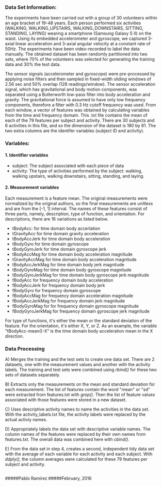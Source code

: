 

### Data Set Information:

The experiments have been carried out with a group of 30 volunteers within an age bracket of 19-48 years. Each person performed six activities (WALKING, WALKING_UPSTAIRS, WALKING_DOWNSTAIRS, SITTING, STANDING, LAYING) wearing a smartphone (Samsung Galaxy S II) on the waist. Using its embedded accelerometer and gyroscope, we captured 3-axial linear acceleration and 3-axial angular velocity at a constant rate of 50Hz. The experiments have been video-recorded to label the data manually. The obtained dataset has been randomly partitioned into two sets, where 70% of the volunteers was selected for generating the training data and 30% the test data. 

The sensor signals (accelerometer and gyroscope) were pre-processed by applying noise filters and then sampled in fixed-width sliding windows of 2.56 sec and 50% overlap (128 readings/window). The sensor acceleration signal, which has gravitational and body motion components, was separated using a Butterworth low-pass filter into body acceleration and gravity. The gravitational force is assumed to have only low frequency components, therefore a filter with 0.3 Hz cutoff frequency was used. From each window, a vector of features was obtained by calculating variables from the time and frequency domain. This .txt file contains the mean of each of the 79 features per subject and activity. There are 30 subjects and 6 activities in this file, and so the dimension of the dataset is 180 by 81. The two extra columns are the identifer variables (subject ID and activity).  

### Variables: 
#### 1. Identifier variables 
- subject: The subject associated with each piece of data 
- activity: The type of activities performed by the subject: walking, walking upstairs, walking downstairs, 
            sitting, standing, and laying. 
            
#### 2. Measurement variables

Each measurement is a feature mean. The original measurements were normalized by the original authors, so the final measurements are unitless and are from the [-1, 1] interval. The names of these features consist of three parts, namely, description, type of function, and orientation. For descriptions, there are 16 variations as listed below. 

- tBodyAcc: for time domain body accerlation 
- tGravityAcc for time domain gravity acceleration 
- tBodyAccJerk for time domain body acceleration 
- tBodyGyro for time domain gyroscope 
- tBodyGyroJerk for time domain gyroscope jerk 
- tBodyAccMag for time domain body acceleration magnitude
- tGravityAccMag for time domain body acceleration magnitude 
- tBodyAccJerkMag for time domain body jerk magnitude
- tBodyGyroMag for time domain body gyroscope magnitude
- tBodyGyroJerkMag for time domain body gyroscope jerk magnitude
- fBodyAcc for frequency domain body acceleration
- fBodyAccJerk for frequency domain body jerk
- fBodyGyro for frequency domain gyroscope
- fBodyAccMag for frequency domain acceleration magnitude
- fBodyAccJerkMag for frequency domain jerk magnitude
- fBodyGyroMag for for frequency domain gyroscope magnitude
- fBodyGyroJerkMag for frequency domain gyroscope jerk magnitude

For type of functions, it's either the mean or the standard deviation of the feature. 
For the orientation, it's either X, Y, or Z. As an example, the variable "tBodyAcc-mean()-X" is the time domain body acceleration mean in the X direction. 

### Data Processing
A) Merges the training and the test sets to create one data set. There are 2 datasets, one with the measurement values and another with the activity labels. The training and test sets were combined using *rbind()* for these two sets of datasets separately. 

B) Extracts only the measurements on the mean and standard deviation for each measurement. The list of features contain the word "mean" or "sd" were extracted from features.txt with *grep()*. Then the list of feature values associated with those features were stored in a new dataset. 

C) Uses descriptive activity names to name the activities in the data set. With the activity_labels.txt file, the activity labels were replaced by the actual activiy names. 

D) Appropriately labels the data set with descriptive variable names. The column names of the features were replaced by their own names from features.txt. The overall data was combined here with *cbind()*.   

E) From the data set in step 4, creates a second, independent tidy data set with the average of each variable for each activity and each subject. With *ddply()*, the column averages were calculated for these 79 features per subject and activity. 


##
#####Pablo Ramirez
#####February, 2016